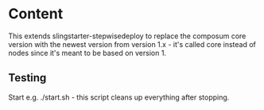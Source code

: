 # Content

This extends slingstarter-stepwisedeploy to replace the composum core version with the newest version from version 1.x - it's called core instead of nodes since it's meant to be based on version 1.


## Testing

Start e.g. ./start.sh - this script cleans up everything after stopping.


